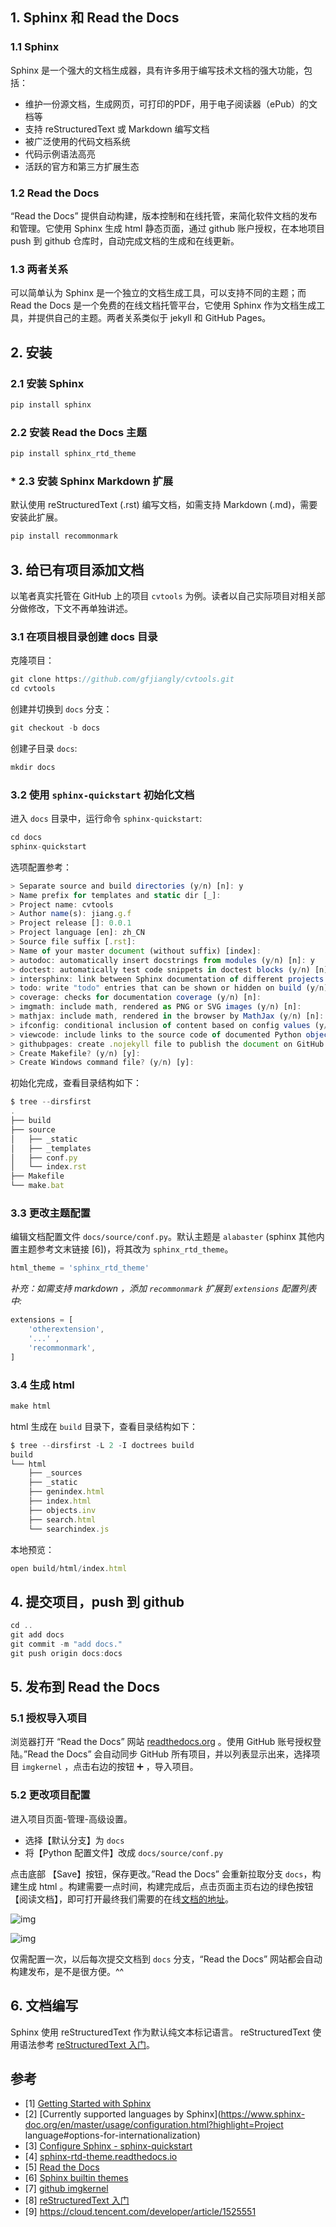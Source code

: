 ## 1. Sphinx 和 Read the Docs

### 1.1 Sphinx

Sphinx 是一个强大的文档生成器，具有许多用于编写技术文档的强大功能，包括：

- 维护一份源文档，生成网页，可打印的PDF，用于电子阅读器（ePub）的文档等
- 支持 reStructuredText 或 Markdown 编写文档
- 被广泛使用的代码文档系统
- 代码示例语法高亮
- 活跃的官方和第三方扩展生态

### 1.2 Read the Docs

“Read the Docs” 提供自动构建，版本控制和在线托管，来简化软件文档的发布和管理。它使用 Sphinx 生成 html 静态页面，通过 github 账户授权，在本地项目 push 到 github 仓库时，自动完成文档的生成和在线更新。

### 1.3 两者关系

可以简单认为 Sphinx 是一个独立的文档生成工具，可以支持不同的主题；而 Read the Docs 是一个免费的在线文档托管平台，它使用 Sphinx 作为文档生成工具，并提供自己的主题。两者关系类似于 jekyll 和 GitHub Pages。

## 2. 安装

### 2.1 安装 Sphinx

```javascript
pip install sphinx
```

### 2.2 安装 Read the Docs 主题

```javascript
pip install sphinx_rtd_theme
```

### * 2.3 安装 Sphinx Markdown 扩展

默认使用 reStructuredText (.rst) 编写文档，如需支持 Markdown (.md)，需要安装此扩展。

```javascript
pip install recommonmark
```

## 3. 给已有项目添加文档

以笔者真实托管在 GitHub 上的项目 `cvtools` 为例。读者以自己实际项目对相关部分做修改，下文不再单独讲述。

### 3.1 在项目根目录创建 docs 目录

克隆项目：

```javascript
git clone https://github.com/gfjiangly/cvtools.git
cd cvtools
```

创建并切换到 `docs` 分支：

```javascript
git checkout -b docs
```

创建子目录 `docs`:

```javascript
mkdir docs
```

### 3.2 使用 `sphinx-quickstart` 初始化文档

进入 `docs` 目录中，运行命令 `sphinx-quickstart`:

```javascript
cd docs
sphinx-quickstart
```

选项配置参考：

```javascript
> Separate source and build directories (y/n) [n]: y
> Name prefix for templates and static dir [_]:
> Project name: cvtools
> Author name(s): jiang.g.f
> Project release []: 0.0.1
> Project language [en]: zh_CN
> Source file suffix [.rst]:
> Name of your master document (without suffix) [index]:
> autodoc: automatically insert docstrings from modules (y/n) [n]: y
> doctest: automatically test code snippets in doctest blocks (y/n) [n]:
> intersphinx: link between Sphinx documentation of different projects (y/n) [n]:
> todo: write "todo" entries that can be shown or hidden on build (y/n) [n]:
> coverage: checks for documentation coverage (y/n) [n]:
> imgmath: include math, rendered as PNG or SVG images (y/n) [n]:
> mathjax: include math, rendered in the browser by MathJax (y/n) [n]: y
> ifconfig: conditional inclusion of content based on config values (y/n) [n]:
> viewcode: include links to the source code of documented Python objects (y/n) [n]:
> githubpages: create .nojekyll file to publish the document on GitHub pages (y/n) [n]:
> Create Makefile? (y/n) [y]:
> Create Windows command file? (y/n) [y]:
```

初始化完成，查看目录结构如下：

```javascript
$ tree --dirsfirst
.
├── build
├── source
│   ├── _static
│   ├── _templates
│   ├── conf.py
│   └── index.rst
├── Makefile
└── make.bat
```

### 3.3 更改主题配置

编辑文档配置文件 `docs/source/conf.py`。默认主题是 `alabaster` (sphinx 其他内置主题参考文末链接 [6])，将其改为 `sphinx_rtd_theme`。

```javascript
html_theme = 'sphinx_rtd_theme'
```

*补充：如需支持 markdown ，添加 `recommonmark` 扩展到 `extensions` 配置列表中:*

```javascript
extensions = [
    'otherextension',
    '...' ,
    'recommonmark',
]
```

### 3.4 生成 html

```javascript
make html
```

html 生成在 `build` 目录下，查看目录结构如下：

```javascript
$ tree --dirsfirst -L 2 -I doctrees build
build
└── html
    ├── _sources
    ├── _static
    ├── genindex.html
    ├── index.html
    ├── objects.inv
    ├── search.html
    └── searchindex.js
```

本地预览：

```javascript
open build/html/index.html
```

## 4. 提交项目，push 到 github

```javascript
cd ..
git add docs
git commit -m "add docs."
git push origin docs:docs
```

## 5. 发布到 Read the Docs

### 5.1 授权导入项目

浏览器打开 “Read the Docs” 网站 [readthedocs.org](https://readthedocs.org/) 。使用 GitHub 账号授权登陆。”Read the Docs” 会自动同步 GitHub 所有项目，并以列表显示出来，选择项目 `imgkernel` ，点击右边的按钮 ➕ ，导入项目。

### 5.2 更改项目配置

进入项目页面-管理-高级设置。

- 选择【默认分支】为 `docs`
- 将【Python 配置文件】改成 `docs/source/conf.py`

点击底部 【Save】按钮，保存更改。”Read the Docs” 会重新拉取分支 `docs`，构建生成 html 。构建需要一点时间，构建完成后，点击页面主页右边的绿色按钮 【阅读文档】，即可打开最终我们需要的在线[文档的地址](https://imgkernel.readthedocs.io/)。

![img](assets/sphinx/ni9rwpdmj5.png)

![img](assets/sphinx/os7ovvk7fh.png)

仅需配置一次，以后每次提交文档到 `docs` 分支，“Read the Docs” 网站都会自动构建发布，是不是很方便。^^

## 6. 文档编写

Sphinx 使用 reStructuredText 作为默认纯文本标记语言。 reStructuredText 使用语法参考 [reStructuredText 入门](http://www.sphinx-doc.org/en/master/usage/restructuredtext/basics.html)。

## 参考

- [1] [Getting Started with Sphinx](https://docs.readthedocs.io/en/stable/intro/getting-started-with-sphinx.html)
- [2] [Currently supported languages by Sphinx](https://www.sphinx-doc.org/en/master/usage/configuration.html?highlight=Project language#options-for-internationalization)
- [3] [Configure Sphinx - sphinx-quickstart](https://docs-python2readthedocs.readthedocs.io/en/master/configure-sphinx.html)
- [4] [sphinx-rtd-theme.readthedocs.io](https://sphinx-rtd-theme.readthedocs.io/en/latest/installing.html)
- [5] [Read the Docs](https://readthedocs.org/)
- [6] [Sphinx builtin themes](https://www.sphinx-doc.org/en/master/usage/theming.html#themes)
- [7] [github imgkernel](https://github.com/kenblikylee/imgkernel)
- [8] [reStructuredText 入门](http://www.sphinx-doc.org/en/master/usage/restructuredtext/basics.html)
- [9] https://cloud.tencent.com/developer/article/1525551